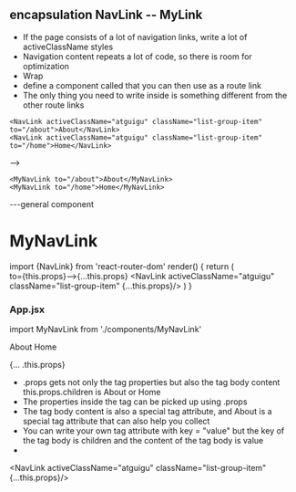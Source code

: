 ## encapsulation NavLink -- MyLink
* If the page consists of a lot of navigation links, write a lot of activeClassName styles
* Navigation content repeats a lot of code, so there is room for optimization
* Wrap <NavLink>
* define a component called <MyNavLink> that you can then use as a route link
* The only thing you need to write inside is something different from the other route links

```
<NavLink activeClassName="atguigu" className="list-group-item" to="/about">About</NavLink>
<NavLink activeClassName="atguigu" className="list-group-item" to="/home">Home</NavLink>
```
<NavLink> --> <MyNavLink>
```
<MyNavLink to="/about">About</MyNavLink>
<MyNavLink to="/home">Home</MyNavLink>
```
<MyNavLink>---general component
        
# MyNavLink
import {NavLink} from 'react-router-dom'
render() {
	return (                                        
                                                    to={this.props}-->{...this.props}
		<NavLink activeClassName="atguigu" className="list-group-item" {...this.props}/>
	)
}

### App.jsx  
import MyNavLink from './components/MyNavLink'
<div>
	<MyNavLink to="/about">About</MyNavLink>
	<MyNavLink to="/home">Home</MyNavLink>
</div>

{... .this.props}
* .props gets not only the tag properties but also the tag body content this.props.children is About or Home  
* The properties inside the tag can be picked up using .props
* The tag body content is also a special tag attribute, and About is a special tag attribute that can also help you collect
* You can write your own tag attribute with key = "value" but the key of the tag body is children and the content of the tag body is value
* 
<NavLink activeClassName="atguigu" className="list-group-item" {...this.props}/>
